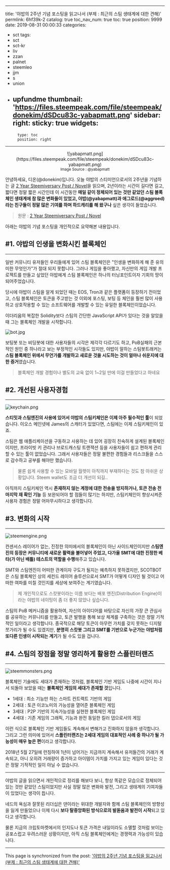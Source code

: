 
---
title: '야밥의 2주년 기념 포스팅을 읽고나서 (부제 : 최근의 스팀 생태계에 대한 견해)'
permlink: 6hf39k-2
catalog: true
toc_nav_num: true
toc: true
position: 9999
date: 2019-08-31 00:00:33
categories:
- sct
tags:
- sct
- sct-kr
- liv
- zzan
- palnet
- steemleo
- jjm
- s
- union
- upfundme
thumbnail: 'https://files.steempeak.com/file/steempeak/donekim/dSDcu83c-yabapmatt.png'
sidebar:
    right:
        sticky: true
widgets:
    -
        type: toc
        position: right
---


<center>![yabapmatt.png](https://files.steempeak.com/file/steempeak/donekim/dSDcu83c-yabapmatt.png)</center>

<center><sub> Image Source : @yabapmatt </sub></center>

안녕하세요, 디온(@donekim)입니다. 오늘 야밥의 스티미언으로서의 2주년을 기념하는 글 [2 Year Steemiversary Post / Novel](https://steemit.com/witness-category/@yabapmatt/2-year-steemiversary-post-novel)을 읽으며, 2년이라는 시간이 길다면 길고, 짧다면 정말 짧은 시간인데 이 시간동안 **매일 같이 정체되어 있는 것만 같았던 스팀 블록체인 생태계에 참 많은 변화들이 있었고, 야밥(@yabapmatt)과 애그로드(@aggroed)라는 친구들이 정말 많은 기여를 하며 하드캐리를 해 왔구나** 싶은 생각이 들었습니다.

> 원문 : [2 Year Steemiversary Post / Novel](https://steemit.com/witness-category/@yabapmatt/2-year-steemiversary-post-novel)

아래는 야밥의 기념 포스팅을 개인적으로 요약해본 내용입니다.

## #1. 야밥의 인생을 변화시킨 블록체인
---

일반 커뮤니티 유저들인 우리들에게 있어 스팀 블록체인은 "인생을 변화하게 해 준 유의미한 무엇인가"가 절대 되지 못합니다. 그러나 게임을 좋아했고, 자신만의 게임 개발 프로젝트를 만들고 싶었던 야밥에게 스팀 블록체인은 하나의 터닝포인트이자 기회의 땅이 되어주었습니다.

당시에 야밥이 스팀을 알게 되었던 때는 EOS, Tron과 같은 플랫폼이 등장하기 전이었고, 스팀 블록체인은 토큰을 주고받는 것 이외에 포스팅, 보팅 등 체인을 훨씬 많이 사용하고 상호작용할 수 있는 소프트웨어를 개발할 수 있는 유일한 블록체인이었습니다.

이더리움의 복잡한 Solidity보다 스팀의 간단한 JavaScript API가 있다는 것을 알았을 때 그는 블록체인 개발을 시작합니다.

![bot.jpg](https://files.steempeak.com/file/steempeak/donekim/mMV21BLR-bot.jpg)

보팅봇 또는 비딩봇에 대한 사용자들의 시각은 제각각 다르기도 하고, PoB실패의 근본적인 원인 중 하나라고 보는 부정적인 시각들도 있지만, 야밥이 말하는 스팀봇트래커는 **스팀 블록체인 위에서 무언가를 개발하고 새로운 것을 시도하는 것이 얼마나 쉬운지에 대한 증거**였습니다. 

> 블록체인 개발 경험이나 별도의 교육 없이 1~2일 만에 이걸 만들었다고 하네요

## #2. 개선된 사용자경험
---

![keychain.png](https://files.steempeak.com/file/steempeak/donekim/G2GYPq1Q-keychain.png)

**스티밋과 스팀엔진의 사용에 있어서 야밥의 스팀키체인은 이제 아주 필수적인 툴**이 되었습니다. 이오스 메인넷에 James의 스캐터가 있었다면, 스팀에는 이제 스팀키체인이 있죠.

스팀은 웹 애플리케이션을 구동하고 사용하는 데 있어 굉장히 친숙하게 설계된 블록체인이지만, 프라이빗 키 관리나 브로드캐스팅 트랜잭션 등을 사용자들이 쉽고 편하게 관리할 수 있는 툴이 없었습니다. 그래서 사용자들은 정말 불편한 경험들과 리스크들을 스스로 감수하고 공부를 해야만 했습니다.

> 물론 쉽게 사용할 수 있는 모바일 월렛이 아직까지 부재하다는 것도 참 아쉬운 상황입니다. Steem wallet도 조금 더 개선이 되길..

아직까지 스팀키체인 역시 **존재하지 않는 계정에 대한 전송을 방지하거나, 토큰 전송 전 마지막 재 확인 기능** 등 보완되어야 할 점들이 많기는 하지만, 스팀키체인이 향상시켜준 사용자 경험은 정말 어마무시하다고 생각합니다.

## #3. 변화의 시작
---

![steemengine.png](https://files.steempeak.com/file/steempeak/donekim/GIf33Qzh-steemengine.png)

컨센서스 레이어가 없는, 진정한 의미에서의 블록체인이 아닌 사이드체인이지만 **스팀엔진의 등장은 커뮤니티에 새로운 활력을 불어넣어 주었고, 다가올 SMT에 대한 진정한 베타(가 아닌 배틀) 테스트의 역할을 수행**해주고 있습니다.

SMT와 스팀엔진이 어떠한 관계이자 구도가 될지는 예측하지 못하겠지만, SCOTBOT은 스팀 블록체인 상의 세컨드 레이어 솔루션으로서 SMT가 어떻게 디자인 될 것이고 어떠한 여파를 미칠 것인지를 세상에 보여주는 계기였습니다. 

> 제 개인적으로도 스캇봇이라는 이름 보다는 배포 엔진(Distribution Engine)이라는 야밥의 네이밍이 좀 더 좋지 않았나 싶습니다. 

스팀의 PoB 메커니즘을 활용하여, 자신의 아이디어를 바탕으로 자신의 가장 큰 관심사를 공유하는 커뮤니티를 만들고, 토큰 발행을 통해 보상 체계를 구축하는 것은 정말 기적적인 일이라고 생각합니다. 종국적으로 해당 토큰이 아무런 가치를 갖지 못하는 디지털 쪼가리가 될 수도 있겠지만, **분명히 스캇봇 그리고 SMT를 기반으로 누군가는 야밥처럼 또다른 인생이 시작되는 계기**가 될 수도 있을 겁니다.

## #4. 스팀의 장점을 정말 영리하게 활용한 스플린터랜즈
---

![steemmonsters.png](https://files.steempeak.com/file/steempeak/donekim/FB0tEGOZ-steemmonsters.png)

블록체인 기술에도 세대가 존재하는 것처럼, 블록체인 기반 게임도 나중에 시간이 지나서 되돌아 보았을 때는 **블록체인 게임의 세대가 존재할 것**입니다. 

- 1세대 : 최소 기능만 하는 스마트 컨트랙트 기반의 게임
- 2세대 : 토큰 이코노미의 가능성을 열어준 블록체인 게임
- 3세대 : P2P 기반의 지속가능성을 실현한 블록체인 게임
- 4세대 : 기존 게임의 그래픽, 기능과 완전 동일한 킬러 댑으로서의 게임

이런 식으로 블록체인 기반 게임들도 계속해서 변해가고 진화하지 않을까 생각합니다. 그리고 그런 의미에 있어서 **스플린터랜즈는 2세대 게임의 대표적인 사례 중 하나가 될 가능성이 매우 높은 편**이라고 생각합니다.

2018년 5월 27일에 런칭하여 1년이 넘어가는 지금까지 계속해서 유저들간의 거래가 계속되고, 아니 오히려 거래량이 증가하고 아이템이 가치를 가지고 있는 게임이 있다는 것은 정말 기적적인 일이 아닐 수 없습니다.

---

야밥의 글을 읽으면서 개인적으로 정리를 해보다 보니, 항상 똑같은 모습으로 정체되어 있는 것만 같았던 스팀이었지만 사실 정말 많은 변화와 발전, 그리고 생태계의 기여자들이 있었다는 생각이 듭니다. 

네드의 욕심과 잘못된 리더십은 댄이라는 위대한 개발자와 함께 스팀 블록체인의 방향성을 잃게 만들었으나 이제 다시 **보다 탈중앙화된 방식으로의 발돋움과 발전이 시작**되고 있다고 생각합니다. 

물론 지금의 크립토마켓에서의 인지도나 토큰 가격은 내일이라도 소멸할 것처럼 보이는 공포스럽고 우려스러운 상황이지만, 아직 스팀 블록체인에게는 경쟁력과 가능성이 있습니다. 











- - -

This page is synchronized from the post: ['야밥의 2주년 기념 포스팅을 읽고나서 (부제 : 최근의 스팀 생태계에 대한 견해)'](https://steemit.com/@donekim/6hf39k-2)
